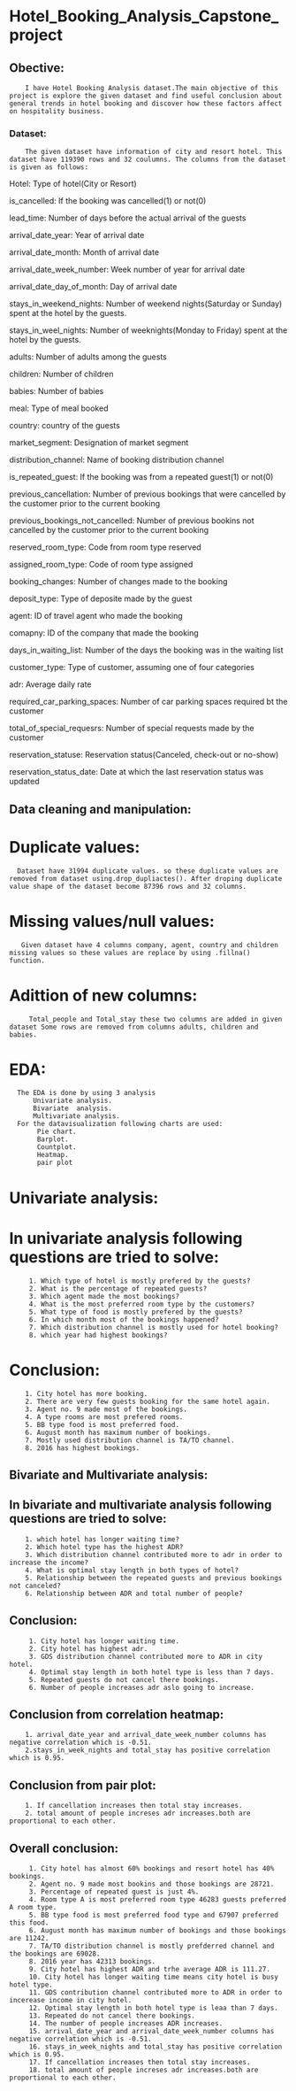 # Hotel_Booking_Analysis_Capstone_project

## Obective:
        I have Hotel Booking Analysis dataset.The main objective of this project is explore the given dataset and find useful conclusion about general trends in hotel booking and discover how these factors affect on hospitality business.

### Dataset:
        The given dataset have information of city and resort hotel. This dataset have 119390 rows and 32 coulumns. The columns from the dataset is given as follows:

Hotel: Type of hotel(City or Resort)

is_cancelled: If the booking was cancelled(1) or not(0)

lead_time: Number of days before the actual arrival of the guests

arrival_date_year: Year of arrival date

arrival_date_month: Month of arrival date

arrival_date_week_number: Week number of year for arrival date

arrival_date_day_of_month: Day of arrival date

stays_in_weekend_nights: Number of weekend nights(Saturday or Sunday) spent at the hotel by the guests.

stays_in_weel_nights: Number of weeknights(Monday to Friday) spent at the hotel by the guests.

adults: Number of adults among the guests

children: Number of children

babies: Number of babies

meal: Type of meal booked

country: country of the guests

market_segment: Designation of market segment

distribution_channel: Name of booking distribution channel

is_repeated_guest: If the booking was from a repeated guest(1) or not(0)

previous_cancellation: Number of previous bookings that were cancelled by the customer prior to the current booking

previous_bookings_not_cancelled: Number of previous bookins not cancelled by the customer prior to the current booking

reserved_room_type: Code from room type reserved

assigned_room_type: Code of room type assigned

booking_changes: Number of changes made to the booking

deposit_type: Type of deposite made by the guest

agent: ID of travel agent who made the booking

comapny: ID of the company that made the booking

days_in_waiting_list: Number of the days the booking was in the waiting list

customer_type: Type of customer, assuming one of four categories

adr: Average daily rate

required_car_parking_spaces: Number of car parking spaces required bt the customer

total_of_special_requesrs: Number of special requests made by the customer

reservation_statuse: Reservation status(Canceled, check-out or no-show)

reservation_status_date: Date at which the last reservation status was updated

## Data cleaning and manipulation:
# Duplicate values:
      Dataset have 31994 duplicate values. so these duplicate values are removed from dataset using.drop_dupliactes(). After droping duplicate value shape of the dataset become 87396 rows and 32 columns.

# Missing values/null values:
       Given dataset have 4 columns company, agent, country and children missing values so these values are replace by using .fillna() function.  

# Adittion of new columns:
         Total_people and Total_stay these two columns are added in given dataset Some rows are removed from columns adults, children and babies.

# EDA:
      The EDA is done by using 3 analysis
          Univariate analysis.
          Bivariate  analysis.
          Multivariate analysis. 
      For the datavisualization following charts are used:
           Pie chart.
           Barplot.
           Countplot.
           Heatmap.
           pair plot

# Univariate analysis:
# In univariate analysis following questions are tried to solve:
         1. Which type of hotel is mostly prefered by the guests?
         2. What is the percentage of repeated guests?
         3. Which agent made the most bookings?
         4. What is the most preferred room type by the customers?
         5. What type of food is mostly prefered by the guests?
         6. In which month most of the bookings happened?
         7. Which distribution channel is mostly used for hotel booking?
         8. which year had highest bookings?

# Conclusion:  
        1. City hotel has more booking.
        2. There are very few guests booking for the same hotel again.
        3. Agent no. 9 made most of the bookings.
        4. A type rooms are most prefered rooms.
        5. BB type food is most preferred food.
        6. August month has maximum number of bookings.
        7. Mostly used distribution channel is TA/TO channel.
        8. 2016 has highest bookings.

 ## Bivariate and Multivariate analysis:
 ## In bivariate and multivariate analysis following questions are tried to solve:
        1. which hotel has longer waiting time?
        2. Which hotel type has the highest ADR?
        3. Which distribution channel contributed more to adr in order to increase the income?
        4. What is optimal stay length in both types of hotel?
        5. Relationship between the repeated guests and previous bookings not canceled?
        6. Relationship between ADR and total number of people? 
        
 ## Conclusion: 
         1. City hotel has longer waiting time.
         2. City hotel has highest adr.
         3. GDS distribution channel contributed more to ADR in city hotel.
         4. Optimal stay length in both hotel type is less than 7 days.
         5. Repeated guests do not cancel there bookings.
         6. Number of people increases adr aslo going to increase.    
 ## Conclusion from correlation heatmap:
        1. arrival_date_year and arrival_date_week_number columns has negative correlation which is -0.51.
        2.stays_in_week_nights and total_stay has positive correlation which is 0.95.    
##  Conclusion from pair plot:
        1. If cancellation increases then total stay increases.
        2. total amount of people increses adr increases.both are proportional to each other.
        
## Overall conclusion:
         1. City hotel has almost 60% bookings and resort hotel has 40% bookings.
         2. Agent no. 9 made most bookins and those bookings are 28721.
         3. Percentage of repeated guest is just 4%.
         4. Room type A is most preferred room type 46283 guests preferred A room type.
         5. BB type food is most preferred food type and 67907 preferred this food.
         6. August month has maximum number of bookings and those bookings are 11242.
         7. TA/TO distribution channel is mostly prefderred channel and the bookings are 69028.
         8. 2016 year has 42313 bookings.
         9. City hotel has highest ADR and trhe average ADR is 111.27.
         10. City hotel has longer waiting time means city hotel is busy hotel type.
         11. GDS contribution channel contributed more to ADR in order to incerease income in city hotel.
         12. Optimal stay length in both hotel type is leaa than 7 days.
         13. Repeated do not cancel there bookings.
         14. The number of people increases ADR increases.
         15. arrival_date_year and arrival_date_week_number columns has negative correlation which is -0.51.
         16. stays_in_week_nights and total_stay has positive correlation which is 0.95.
         17. If cancellation increases then total stay increases.
         18. total amount of people increses adr increases.both are proportional to each other.
          

           
           
